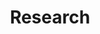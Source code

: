 ---
title: Research

type: landing

sections:
  - block: people
    content:
      title: Research Areas
      user_groups:
          - Research Areas

      sort_by: Params.last_name
      sort_ascending: true
    design:
      show_interests: false
      show_role: true
      show_social: false

---